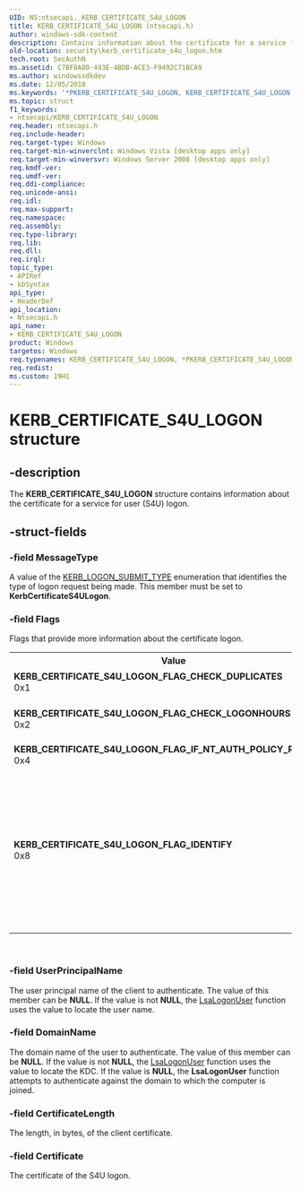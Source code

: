 ```yaml
---
UID: NS:ntsecapi._KERB_CERTIFICATE_S4U_LOGON
title: KERB_CERTIFICATE_S4U_LOGON (ntsecapi.h)
author: windows-sdk-content
description: Contains information about the certificate for a service for user (S4U) logon.
old-location: security\kerb_certificate_s4u_logon.htm
tech.root: SecAuthN
ms.assetid: C7BF8A80-493E-4BDB-ACE3-F9492C71BCA9
ms.author: windowssdkdev
ms.date: 12/05/2018
ms.keywords: '*PKERB_CERTIFICATE_S4U_LOGON, KERB_CERTIFICATE_S4U_LOGON, KERB_CERTIFICATE_S4U_LOGON structure [Security], KERB_CERTIFICATE_S4U_LOGON_FLAG_CHECK_DUPLICATES, KERB_CERTIFICATE_S4U_LOGON_FLAG_CHECK_LOGONHOURS, KERB_CERTIFICATE_S4U_LOGON_FLAG_IDENTIFY, KERB_CERTIFICATE_S4U_LOGON_FLAG_IF_NT_AUTH_POLICY_REQUIRED, PKERB_CERTIFICATE_S4U_LOGON, PKERB_CERTIFICATE_S4U_LOGON structure pointer [Security], ntsecapi/KERB_CERTIFICATE_S4U_LOGON, ntsecapi/PKERB_CERTIFICATE_S4U_LOGON, security.kerb_certificate_s4u_logon'
ms.topic: struct
f1_keywords:
- ntsecapi/KERB_CERTIFICATE_S4U_LOGON
req.header: ntsecapi.h
req.include-header: 
req.target-type: Windows
req.target-min-winverclnt: Windows Vista [desktop apps only]
req.target-min-winversvr: Windows Server 2008 [desktop apps only]
req.kmdf-ver: 
req.umdf-ver: 
req.ddi-compliance: 
req.unicode-ansi: 
req.idl: 
req.max-support: 
req.namespace: 
req.assembly: 
req.type-library: 
req.lib: 
req.dll: 
req.irql: 
topic_type:
- APIRef
- kbSyntax
api_type:
- HeaderDef
api_location:
- Ntsecapi.h
api_name:
- KERB_CERTIFICATE_S4U_LOGON
product: Windows
targetos: Windows
req.typenames: KERB_CERTIFICATE_S4U_LOGON, *PKERB_CERTIFICATE_S4U_LOGON
req.redist: 
ms.custom: 19H1
---
```


# KERB_CERTIFICATE_S4U_LOGON structure


## -description


The <b>KERB_CERTIFICATE_S4U_LOGON</b> structure contains information about the certificate for a service for user (S4U) logon.


## -struct-fields




### -field MessageType

A value of the <a href="https://docs.microsoft.com/windows/desktop/api/ntsecapi/ne-ntsecapi-kerb_logon_submit_type">KERB_LOGON_SUBMIT_TYPE</a> enumeration that identifies the type of logon request being made. This member must be set to <b>KerbCertificateS4ULogon</b>. 


### -field Flags

Flags that provide more information about the certificate logon.

<table>
<tr>
<th>Value</th>
<th>Meaning</th>
</tr>
<tr>
<td width="40%"><a id="KERB_CERTIFICATE_S4U_LOGON_FLAG_CHECK_DUPLICATES"></a><a id="kerb_certificate_s4u_logon_flag_check_duplicates"></a><dl>
<dt><b>KERB_CERTIFICATE_S4U_LOGON_FLAG_CHECK_DUPLICATES</b></dt>
<dt>0x1</dt>
</dl>
</td>
<td width="60%">
The <a href="https://docs.microsoft.com/windows/desktop/SecAuthN/key-distribution-center">Key Distribution Center</a> (KDC) checks for account mapping conflicts for the same certificate.

</td>
</tr>
<tr>
<td width="40%"><a id="KERB_CERTIFICATE_S4U_LOGON_FLAG_CHECK_LOGONHOURS"></a><a id="kerb_certificate_s4u_logon_flag_check_logonhours"></a><dl>
<dt><b>KERB_CERTIFICATE_S4U_LOGON_FLAG_CHECK_LOGONHOURS</b></dt>
<dt>0x2</dt>
</dl>
</td>
<td width="60%">
The KDC checks the length of time this account with this certificate has been logged on.

</td>
</tr>
<tr>
<td width="40%"><a id="KERB_CERTIFICATE_S4U_LOGON_FLAG_IF_NT_AUTH_POLICY_REQUIRED"></a><a id="kerb_certificate_s4u_logon_flag_if_nt_auth_policy_required"></a><dl>
<dt><b>KERB_CERTIFICATE_S4U_LOGON_FLAG_IF_NT_AUTH_POLICY_REQUIRED</b></dt>
<dt>0x4</dt>
</dl>
</td>
<td width="60%">
The KDC checks to see if an authentication policy is set.

</td>
</tr>
<tr>
<td width="40%"><a id="KERB_CERTIFICATE_S4U_LOGON_FLAG_IDENTIFY"></a><a id="kerb_certificate_s4u_logon_flag_identify"></a><dl>
<dt><b>KERB_CERTIFICATE_S4U_LOGON_FLAG_IDENTIFY</b></dt>
<dt>0x8</dt>
</dl>
</td>
<td width="60%">
The KDC checks for identity only tokens instead of impersonation tokens. The request for the identity token must have the same value as the <b>KERB_S4U_LOGON_FLAG_IDENTIFY</b> flag in the <a href="https://docs.microsoft.com/windows/desktop/api/ntsecapi/ns-ntsecapi-_kerb_s4u_logon">KERB_S4U_LOGON</a> structure.

<b>Windows Server 2008 R2, Windows 7, Windows Server 2008 and Windows Vista with SP2:  </b>This flag is not available.

</td>
</tr>
</table>
 


### -field UserPrincipalName

The user principal name of the client to authenticate. The value of this member can be <b>NULL</b>.   If the value is not <b>NULL</b>, the <a href="https://docs.microsoft.com/windows/desktop/api/ntsecapi/nf-ntsecapi-lsalogonuser">LsaLogonUser</a> function uses the value to locate the user name.


### -field DomainName

The domain name of the user to authenticate. The value of this member can be <b>NULL</b>. If the value is not <b>NULL</b>, the <a href="https://docs.microsoft.com/windows/desktop/api/ntsecapi/nf-ntsecapi-lsalogonuser">LsaLogonUser</a> function uses the value to locate the KDC. If the value is <b>NULL</b>, the <b>LsaLogonUser</b> function attempts to authenticate against the domain to which the computer is joined.


### -field CertificateLength

The length, in bytes, of the client certificate.


### -field Certificate

The certificate of the S4U logon.

